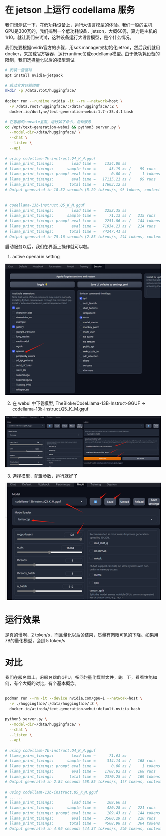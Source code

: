 # 在 jetson 上运行 codellama 服务

我们想测试一下，在低功耗设备上，运行大语言模型的体验。我们一般的主机GPU是300瓦的，我们搞到一个低功耗设备，jetson，大概60瓦，算力是主机的1/10。就让我们来试试，这种设备运行大语言模型，是个什么情况。

我们先要根据nvidia官方的步骤，用sdk manager来初始化jetson，然后我们就用docker，来加载官方容器，运行runtime加载codellama模型。由于低功耗设备的限制，我们选择量化以后的模型测试

```bash
# 安装一些驱动
apt install nvidia-jetpack

# 启动官方容器镜像
mkdir -p /data.root/huggingface/

docker run --runtime nvidia -it --rm --network=host \
  -v /data.root/huggingface/:/data/huggingface/:Z \
  docker.io/dustynv/text-generation-webui:1.7-r35.4.1 bash

# 在容器的console里面，运行如下命令，启动服务
cd /opt/text-generation-webui && python3 server.py \
  --model-dir=/data/huggingface/ \
  --chat \
  --listen \
  --api

# using codellama-7b-instruct.Q4_K_M.gguf
# llama_print_timings:        load time =    1334.00 ms
# llama_print_timings:      sample time =      43.19 ms /    99 runs   (    0.44 ms per token,  2292.30 tokens per second)
# llama_print_timings: prompt eval time =       0.00 ms /     1 tokens (    0.00 ms per token,      inf tokens per second)
# llama_print_timings:        eval time =   17115.21 ms /    99 runs   (  172.88 ms per token,     5.78 tokens per second)
# llama_print_timings:       total time =   17603.12 ms
# Output generated in 18.52 seconds (5.29 tokens/s, 98 tokens, context 144, seed 1410294763)


# codellama-13b-instruct.Q5_K_M.gguf
# llama_print_timings:        load time =    2252.35 ms
# llama_print_timings:      sample time =      71.13 ms /   215 runs   (    0.33 ms per token,  3022.51 tokens per second)
# llama_print_timings: prompt eval time =    2251.86 ms /   144 tokens (   15.64 ms per token,    63.95 tokens per second)
# llama_print_timings:        eval time =   71034.23 ms /   214 runs   (  331.94 ms per token,     3.01 tokens per second)
# llama_print_timings:       total time =   74247.41 ms
# Output generated in 75.16 seconds (2.85 tokens/s, 214 tokens, context 144, seed 967651592)


```

启动服务以后，我们在界面上操作就可以啦。
1. active openai in setting

![](imgs/2024-02-07-20-12-29.png)

2. 在 webui 中下载模型, TheBloke/CodeLlama-13B-Instruct-GGUF -> codellama-13b-instruct.Q5_K_M.gguf

![](imgs/2024-02-07-20-16-07.png)

3. 选择模型，配置参数，运行就好了

![](imgs/2024-02-07-20-17-04.png)

# 运行效果

是真的慢啊，2 token/s，而且量化以后的结果，质量有肉眼可见的下降。如果用7B的量化模型，会到 5 token/s

# 对比

我们在服务器上，用服务器的GPU，相同的量化模型文件，跑一下，看看性能如何，有个大概的对比，有个基本概念。

```bash

podman run --rm -it --device nvidia.com/gpu=1 --network=host \
  -v ./huggingface/:/data/huggingface/:Z \
  docker.io/atinoda/text-generation-webui:default-nvidia bash

python3 server.py \
  --model-dir=/data/huggingface/ \
  --chat \
  --listen \
  --api

# using codellama-7b-instruct.Q4_K_M.gguf
# llama_print_timings:        load time =      71.61 ms
# llama_print_timings:      sample time =     314.14 ms /   168 runs   (    1.87 ms per token,   534.80 tokens per second)
# llama_print_timings: prompt eval time =       0.00 ms /     1 tokens (    0.00 ms per token,      inf tokens per second)
# llama_print_timings:        eval time =    1708.02 ms /   168 runs   (   10.17 ms per token,    98.36 tokens per second)
# llama_print_timings:       total time =    2370.25 ms /   169 tokens
# Output generated in 2.84 seconds (58.85 tokens/s, 167 tokens, context 144, seed 688943953)

# using codellama-13b-instruct.Q5_K_M.gguf
# ......
# llama_print_timings:        load time =     109.66 ms
# llama_print_timings:      sample time =     420.28 ms /   221 runs   (    1.90 ms per token,   525.84 tokens per second)
# llama_print_timings: prompt eval time =     109.43 ms /   144 tokens (    0.76 ms per token,  1315.93 tokens per second)
# llama_print_timings:        eval time =    3500.29 ms /   220 runs   (   15.91 ms per token,    62.85 tokens per second)
# llama_print_timings:       total time =    4508.98 ms /   364 tokens
# Output generated in 4.96 seconds (44.37 tokens/s, 220 tokens, context 144, seed 1156313772)


```